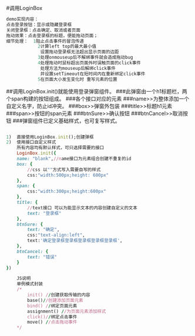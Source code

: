 
#调用LoginBox 
```ruby
demo实现内容：
点击登录按钮：显示或隐藏登录框
关闭登录框：点击确定、取消或者页面
拖动效果：点击登录框的标题，便能拖动页面；
细节处理：  1阻止点击事件的冒泡传递
            2计算left top的最大最小值
             设置拖动登录框无法超出显示页面的边距
            3处理onmouseup后不解绑事件就会造成拖动bug
            4处理拖动时鼠标超出页面外时误触页面的click事件
             处理方法为mouseup后解绑click事件
             并设置setTimeout在短时间内在重新绑定click事件
            5在页面大小发生变化时 重写元素的位置
``` 
##调用LoginBox.init()就能使用登录弹窗组件。
###此弹窗由一个h1标题栏，两个span构建的按钮组成。
###各个接口对应的元素
###name>>为整体添加一个自定义名字，防止id冲突。
###box>>弹窗外包装
###title>>标题h1元素
###span>>按钮的span元素
###btnSure>>确认按钮
###btnCancel>>取消按钮
###弹窗组件已定义基础样式，也可复写样式。
```ruby  

1)	直接使用LoginBox.init();创建弹框
2)  使用接口自定义样式
    所有内容均有默认样式，可只选择需要的接口
    LoginBox.init({
    name: "blank",//name接口为元素组合创建不重复的id
    box: {
        //css 以""方式写入需要自写的样式
        css:"width:500px;height: 600px"
    },
    span: {
        css:"width:300px;height:600px"
    },
    title: {
        //text接口 可以为能显示文本的内容创建自定义的文本
        text: "登录框"
    },
    btnSure: {
        text: "确定",
        css:"text-align:left",
        text:'确定登录框登录框登录框登录框登录框',
    },
    btnCancel: {
        text: "错误"
    }
})

    JS说明
    单例模式封装
    /*
        init() //创建获取传输的内容
        base()//创建添加页面元素
        bind() //绑定页面元素
        assignment() //为页面元素添加样式
        click()//绑定点击事件
        move() //点击拖动事件
    */
   
``` 
